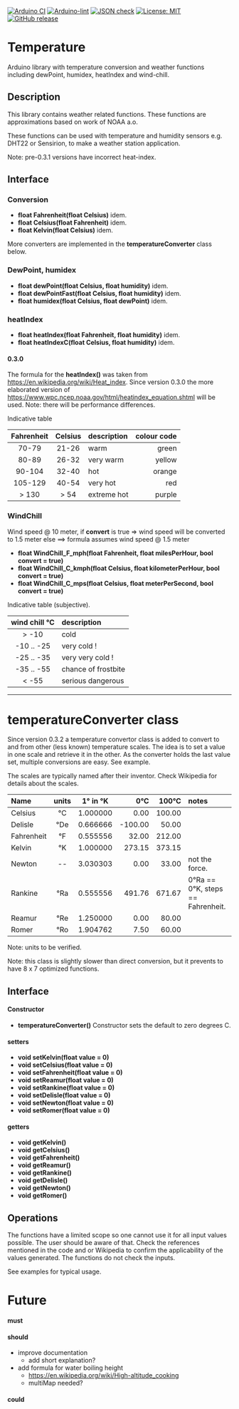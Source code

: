 
[![Arduino CI](https://github.com/RobTillaart/Temperature/workflows/Arduino%20CI/badge.svg)](https://github.com/marketplace/actions/arduino_ci)
[![Arduino-lint](https://github.com/RobTillaart/Temperature/actions/workflows/arduino-lint.yml/badge.svg)](https://github.com/RobTillaart/Temperature/actions/workflows/arduino-lint.yml)
[![JSON check](https://github.com/RobTillaart/Temperature/actions/workflows/jsoncheck.yml/badge.svg)](https://github.com/RobTillaart/Temperature/actions/workflows/jsoncheck.yml)
[![License: MIT](https://img.shields.io/badge/license-MIT-green.svg)](https://github.com/RobTillaart/Temperature/blob/master/LICENSE)
[![GitHub release](https://img.shields.io/github/release/RobTillaart/Temperature.svg?maxAge=3600)](https://github.com/RobTillaart/Temperature/releases)


# Temperature

Arduino library with temperature conversion and weather functions including dewPoint, humidex, heatIndex and wind-chill.


## Description

This library contains weather related functions.
These functions are approximations based on work of NOAA a.o.

These functions can be used with temperature and humidity sensors e.g.
DHT22 or Sensirion, to make a weather station application.

Note: pre-0.3.1 versions have incorrect heat-index.


## Interface


### Conversion

- **float Fahrenheit(float Celsius)** idem.
- **float Celsius(float Fahrenheit)** idem.
- **float Kelvin(float Celsius)** idem.

More converters are implemented in the **temperatureConverter** class below.


### DewPoint, humidex

- **float dewPoint(float Celsius, float humidity)** idem.
- **float dewPointFast(float Celsius, float humidity)** idem.
- **float humidex(float Celsius, float dewPoint)** idem.


### heatIndex

- **float heatIndex(float Fahrenheit, float humidity)** idem.
- **float heatIndexC(float Celsius, float humidity)** idem.


#### 0.3.0

The formula for the **heatIndex()** was taken from https://en.wikipedia.org/wiki/Heat_index.
Since version 0.3.0 the more elaborated version of https://www.wpc.ncep.noaa.gov/html/heatindex_equation.shtml 
will be used. 
Note: there will be performance differences.

Indicative table

|  Fahrenheit  |  Celsius  |  description  |  colour code  |
|:------------:|:---------:|:--------------|--------------:|
|    70-79     |   21-26   |  warm         |     green     |
|    80-89     |   26-32   |  very warm    |    yellow     |
|    90-104    |   32-40   |  hot          |    orange     |
|   105-129    |   40-54   |  very hot     |       red     |
|   > 130      |   > 54    |  extreme hot  |    purple     |


### WindChill

Wind speed @ 10 meter, if **convert** is true => wind speed will be converted to 1.5 meter
else ==> formula assumes wind speed @ 1.5 meter

- **float WindChill_F_mph(float Fahrenheit, float milesPerHour, bool convert = true)**
- **float WindChill_C_kmph(float Celsius, float kilometerPerHour, bool convert = true)**
- **float WindChill_C_mps(float Celsius, float meterPerSecond, bool convert = true)**


Indicative table (subjective).

|  wind chill °C  |  description           |
|:---------------:|:-----------------------|
|    > -10        |  cold                  |
|    -10 .. -25   |  very cold !           |
|    -25 .. -35   |  very very cold !      |
|    -35 .. -55   |  chance of frostbite   |
|    < -55        |  serious dangerous     |


----

# temperatureConverter class

Since version 0.3.2 a temperature convertor class is added to convert to and from 
other (less known) temperature scales. 
The idea is to set a value in one scale and retrieve it in the other.
As the converter holds the last value set, multiple conversions are easy.
See example.

The scales are typically named after their inventor. 
Check Wikipedia for details about the scales.

|  Name         |  units  |  1° in °K  |     0°C   |    100°C  |  notes  |
|:--------------|:-------:|:----------:|----------:|----------:|:--------|
|  Celsius      |   °C    |  1.000000  |     0.00  |   100.00  |
|  Delisle      |   °De   |  0.666666  |  -100.00  |    50.00  |
|  Fahrenheit   |   °F    |  0.555556  |    32.00  |   212.00  |
|  Kelvin       |   °K    |  1.000000  |   273.15  |   373.15  |
|  Newton       |   --    |  3.030303  |     0.00  |    33.00  |  not the force.
|  Rankine      |   °Ra   |  0.555556  |   491.76  |   671.67  |  0°Ra == 0°K, steps == Fahrenheit.
|  Reamur       |   °Re   |  1.250000  |     0.00  |    80.00  |
|  Romer        |   °Ro   |  1.904762  |     7.50  |    60.00  |

Note: units to be verified.

Note: this class is slightly slower than direct conversion, but it 
prevents to have 8 x 7 optimized functions.


## Interface

#### Constructor

- **temperatureConverter()** Constructor sets the default to zero degrees C.


#### setters

- **void setKelvin(float value = 0)**
- **void setCelsius(float value = 0)**
- **void setFahrenheit(float value = 0)**
- **void setReamur(float value = 0)**
- **void setRankine(float value = 0)**
- **void setDelisle(float value = 0)**
- **void setNewton(float value = 0)**
- **void setRomer(float value = 0)**

#### getters

- **void getKelvin()**
- **void getCelsius()**
- **void getFahrenheit()**
- **void getReamur()**
- **void getRankine()**
- **void getDelisle()**
- **void getNewton()**
- **void getRomer()**


## Operations

The functions have a limited scope so one cannot use it for all input values possible.
The user should be aware of that. Check the references mentioned in the code and or
Wikipedia to confirm the applicability of the values generated.
The functions do not check the inputs.

See examples for typical usage.


# Future

#### must

#### should
- improve documentation
  - add short explanation?
- add formula for water boiling height 
  - https://en.wikipedia.org/wiki/High-altitude_cooking
  - multiMap needed?

#### could

